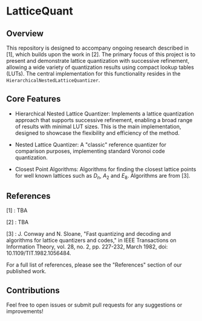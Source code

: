 # LatticeQuant

## Overview

This repository is designed to accompany ongoing research described in [1], which builds upon the work in [2]. The primary focus of this project is to present and demonstrate lattice quantization with successive refinement, allowing a wide variety of quantization results using compact lookup tables (LUTs). The central implementation for this functionality resides in the `HierarchicalNestedLatticeQuantizer`.

## Core Features

- Hierarchical Nested Lattice Quantizer: Implements a lattice quantization approach that supports successive refinement, enabling a broad range of results with minimal LUT sizes. This is the main implementation, designed to showcase the flexibility and efficiency of the method.

- Nested Lattice Quantizer: A "classic" reference quantizer for comparison purposes, implementing standard Voronoi code quantization.

- Closest Point Algorithms: Algorithms for finding the closest lattice points for well known lattices such as $D_n$, $A_2$ and $E_8$. Algorithms are from [3].

## References

[1] : TBA

[2] : TBA

[3] : J. Conway and N. Sloane, "Fast quantizing and decoding and algorithms for lattice quantizers and codes," in IEEE Transactions on Information Theory, vol. 28, no. 2, pp. 227-232, March 1982, doi: 10.1109/TIT.1982.1056484.

For a full list of references, please see the "References" section of our published work.

## Contributions
Feel free to open issues or submit pull requests for any suggestions or improvements!

